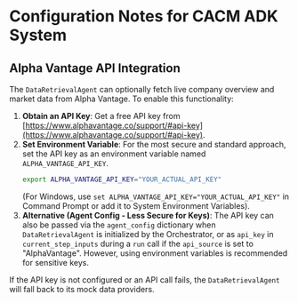 # Configuration Notes for CACM ADK System

## Alpha Vantage API Integration

The `DataRetrievalAgent` can optionally fetch live company overview and market data from Alpha Vantage. To enable this functionality:

1.  **Obtain an API Key**: Get a free API key from [https://www.alphavantage.co/support/#api-key](https://www.alphavantage.co/support/#api-key).
2.  **Set Environment Variable**: For the most secure and standard approach, set the API key as an environment variable named `ALPHA_VANTAGE_API_KEY`.
    ```bash
    export ALPHA_VANTAGE_API_KEY="YOUR_ACTUAL_API_KEY"
    ```
    (For Windows, use `set ALPHA_VANTAGE_API_KEY="YOUR_ACTUAL_API_KEY"` in Command Prompt or add it to System Environment Variables).
3.  **Alternative (Agent Config - Less Secure for Keys)**: The API key can also be passed via the `agent_config` dictionary when `DataRetrievalAgent` is initialized by the Orchestrator, or as `api_key` in `current_step_inputs` during a `run` call if the `api_source` is set to "AlphaVantage". However, using environment variables is recommended for sensitive keys.

If the API key is not configured or an API call fails, the `DataRetrievalAgent` will fall back to its mock data providers.
